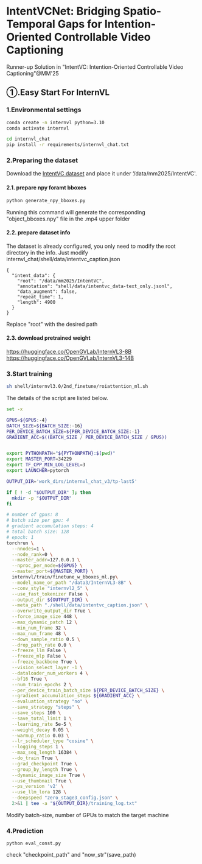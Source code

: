 # IntentVCNet: Bridging Spatio-Temporal Gaps for Intention-Oriented Controllable Video Captioning

Runner-up Solution in "IntentVC: Intention-Oriented Controllable Video Captioning"@MM'25
## ①.Easy Start For InternVL
### 1.Environmental settings

```bash
conda create -n internvl python=3.10
conda activate internvl

cd internvl_chat
pip install -r requirements/internvl_chat.txt
```

### 2.Preparing the dataset
Download the [IntentVC dataset](https://sites.google.com/view/intentvc/dataset) and place it under ‘/data/mm2025/IntentVC'.
#### 2.1. prepare npy foramt bboxes
```bash
python generate_npy_bboxes.py
```
Running this command will generate the corresponding "object_bboxes.npy" file in the .mp4 upper folder

#### 2.2. prepare dataset info
The dataset is already configured, you only need to modify the root directory in the info.
Just modify internvl_chat/shell/data/intentvc_caption.json
```
{
  "intent_data": {
    "root": "/data/mm2025/IntentVC",
    "annotation": "shell/data/intentvc_data-text_only.jsonl",
    "data_augment": false,
    "repeat_time": 1,
    "length": 4900
  }
}
```
Replace "root" with the desired path
#### 2.3. download pretrained weight
https://huggingface.co/OpenGVLab/InternVL3-8B
https://huggingface.co/OpenGVLab/InternVL3-14B

### 3.Start  training
```bash
sh shell/internvl3.0/2nd_finetune/roiattention_ml.sh
```
The details of the script are listed below.
```bash
set -x

GPUS=${GPUS:-4}
BATCH_SIZE=${BATCH_SIZE:-16}
PER_DEVICE_BATCH_SIZE=${PER_DEVICE_BATCH_SIZE:-1}
GRADIENT_ACC=$((BATCH_SIZE / PER_DEVICE_BATCH_SIZE / GPUS))


export PYTHONPATH="${PYTHONPATH}:$(pwd)"
export MASTER_PORT=34229
export TF_CPP_MIN_LOG_LEVEL=3
export LAUNCHER=pytorch

OUTPUT_DIR='work_dirs/internvl_chat_v3/tp-last5'

if [ ! -d "$OUTPUT_DIR" ]; then
  mkdir -p "$OUTPUT_DIR"
fi

# number of gpus: 8
# batch size per gpu: 4
# gradient accumulation steps: 4
# total batch size: 128
# epoch: 1
torchrun \
  --nnodes=1 \
  --node_rank=0 \
  --master_addr=127.0.0.1 \
  --nproc_per_node=${GPUS} \
  --master_port=${MASTER_PORT} \
  internvl/train/finetune_w_bboxes_ml.py\
  --model_name_or_path "/data3/InternVL3-8B" \
  --conv_style "internvl2_5" \
  --use_fast_tokenizer False \
  --output_dir ${OUTPUT_DIR} \
  --meta_path "./shell/data/intentvc_caption.json" \
  --overwrite_output_dir True \
  --force_image_size 448 \
  --max_dynamic_patch 12 \
  --min_num_frame 32 \
  --max_num_frame 48 \
  --down_sample_ratio 0.5 \
  --drop_path_rate 0.0 \
  --freeze_llm False \
  --freeze_mlp False \
  --freeze_backbone True \
  --vision_select_layer -1 \
  --dataloader_num_workers 4 \
  --bf16 True \
  --num_train_epochs 2 \
  --per_device_train_batch_size ${PER_DEVICE_BATCH_SIZE} \
  --gradient_accumulation_steps ${GRADIENT_ACC} \
  --evaluation_strategy "no" \
  --save_strategy "steps" \
  --save_steps 100 \
  --save_total_limit 1 \
  --learning_rate 5e-5 \
  --weight_decay 0.05 \
  --warmup_ratio 0.03 \
  --lr_scheduler_type "cosine" \
  --logging_steps 1 \
  --max_seq_length 16384 \
  --do_train True \
  --grad_checkpoint True \
  --group_by_length True \
  --dynamic_image_size True \
  --use_thumbnail True \
  --ps_version 'v2' \
  --use_llm_lora 128 \
  --deepspeed "zero_stage3_config.json" \
  2>&1 | tee -a "${OUTPUT_DIR}/training_log.txt"
```
Modify batch-size, number of GPUs to match the target machine

### 4.Prediction

```
python eval_const.py
```
check "checkpoint_path" and "now_str"(save_path)